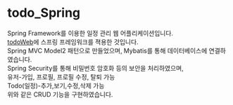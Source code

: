 # todo_Spring
  Spring Framework를 이용한 일정 관리 웹 어플리케이션입니다.<br/>
  [todoWeb](https://github.com/sh-sh-sh/todoWeb)에 스프링 프레임워크를 젹용한 것입니다.<br/>
  Spring MVC Model2 패턴으로 만들었으며, Mybatis를 통해 데이터베이스에 연결하였습니다. <br/>
  Spring Security를 통해 비밀번호 암호화 등의 보안을 처리하였으며, <br/>
  유저-가입, 프로필, 프로필 수정, 탈퇴 가능 <br/>
  Todo(일정)-추가,보기,수정,삭제 가능 <br/>
  위와 같은 CRUD 기능을 구현하였습니다. <br/>
